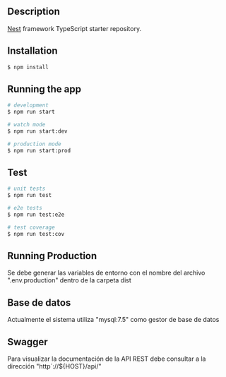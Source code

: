 ## Description

[Nest](https://github.com/nestjs/nest) framework TypeScript starter repository.

## Installation

```bash
$ npm install
```

## Running the app

```bash
# development
$ npm run start

# watch mode
$ npm run start:dev

# production mode
$ npm run start:prod
```

## Test

```bash
# unit tests
$ npm run test

# e2e tests
$ npm run test:e2e

# test coverage
$ npm run test:cov
```

## Running Production
Se debe generar las variables de entorno con el nombre del archivo
".env.production" dentro de la carpeta dist

## Base de datos
Actualmente el sistema utiliza "mysql:7.5" como gestor de base de datos

## Swagger
Para visualizar la documentación de la API REST debe consultar a la dirección
"http´://${HOST}/api/"